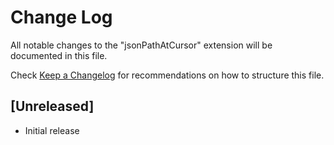 # Change Log

All notable changes to the "jsonPathAtCursor" extension will be documented in this file.

Check [Keep a Changelog](http://keepachangelog.com/) for recommendations on how to structure this file.

## [Unreleased]

- Initial release